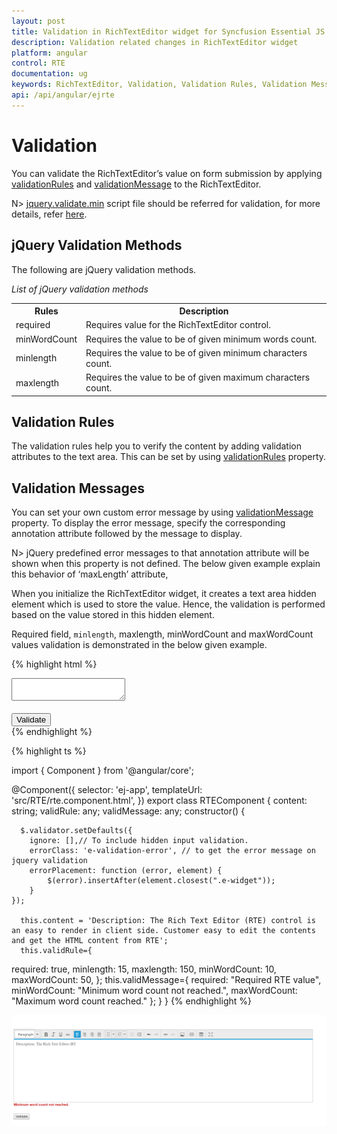 ```yaml
---
layout: post
title: Validation in RichTextEditor widget for Syncfusion Essential JS
description: Validation related changes in RichTextEditor widget
platform: angular
control: RTE
documentation: ug
keywords: RichTextEditor, Validation, Validation Rules, Validation Messages
api: /api/angular/ejrte
---
```


# Validation 

You can validate the RichTextEditor’s value on form submission by applying [validationRules](https://help.syncfusion.com/api/angular/ejrte#members:validationrules) and [validationMessage](https://help.syncfusion.com/api/angular/ejrte#members:validationmessage) to the RichTextEditor.

N> [jquery.validate.min](http://cdn.syncfusion.com/js/assets/external/jquery.validate.min.js) script file should be referred for validation, for more details, refer [here](http://jqueryvalidation.org/documentation).

## jQuery Validation Methods

The following are jQuery validation methods.

_List of jQuery validation methods_

<table>
<tr>
<th>
Rules</th><th>
Description</th></tr>
<tr>
<td>
required</td><td>
 Requires value for the RichTextEditor control.</td></tr>
<tr>
<td>
minWordCount</td><td>
 Requires the value to be of given minimum words count.</td></tr>
<tr>
<td>
minlength</td><td>
 Requires the value to be of given minimum characters count.</td></tr>
<tr>
<td>
maxlength</td><td>
 Requires the value to be of given maximum characters count.</td></tr>
</table>

## Validation Rules

The validation rules help you to verify the content by adding validation attributes to the text area. This can be set by using [validationRules](https://help.syncfusion.com/api/angular/ejrte#members:validationrules) property.


## Validation Messages 

You can set your own custom error message by using [validationMessage](https://help.syncfusion.com/api/angular/ejrte#members:validationmessage) property. To display the error message, specify the corresponding annotation attribute followed by the message to display.


N> jQuery predefined error messages to that annotation attribute will be shown when this property is not defined. The below given example explain this behavior of ‘maxLength’ attribute,


When you initialize the RichTextEditor widget, it creates a text area hidden element which is used to store the value. Hence, the validation is performed based on the value stored in this hidden element.

Required field, `minlength`, maxlength, minWordCount and maxWordCount values validation is demonstrated in the below given example.


{% highlight html %}
<form id="form1">
<textarea id="rteSample" ej-rte width="100%" height="300px" [(value)]="content"  [validationRules]="validRule"  [validationMessage]="validMessage">
</textarea>
<div><br/>
<input type="submit" value="Validate">
 </div>
</form>
{% endhighlight %}

{% highlight ts %}

import { Component } from '@angular/core';

@Component({
  selector: 'ej-app',
  templateUrl: 'src/RTE/rte.component.html',
})
export class RTEComponent {
	  content: string;
	  validRule: any;
	validMessage: any;
  constructor() {
	  
	  $.validator.setDefaults({
        ignore: [],// To include hidden input validation.
        errorClass: 'e-validation-error', // to get the error message on jquery validation
        errorPlacement: function (error, element) {
            $(error).insertAfter(element.closest(".e-widget"));
        }
    });
	
      this.content = 'Description: The Rich Text Editor (RTE) control is an easy to render in client side. Customer easy to edit the contents and get the HTML content from RTE';
	  this.validRule={
  required: true,
  minlength: 15,
  maxlength: 150,
  minWordCount: 10,
  maxWordCount: 50,
};
this.validMessage={
  required: "Required RTE value",
  minWordCount: "Minimum word count not reached.",
  maxWordCount: "Maximum word count reached."
};
  }
}
{% endhighlight %}

![](Working-with-Content_images/Validation.png)